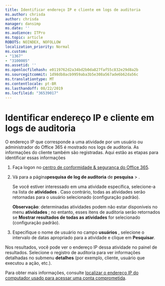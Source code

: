 ```yaml
---
title: Identificar endereço IP e cliente em logs de auditoria
ms.author: chrisda
author: chrisda
manager: dansimp
ms.date: ''
ms.audience: ITPro
ms.topic: article
ROBOTS: NOINDEX, NOFOLLOW
localization_priority: Normal
ms.custom:
- "1367"
- "3100005"
ms.assetid: ''
ms.openlocfilehash: e0119762d2a34bd2b0da827faf55c832e29d8a2b
ms.sourcegitcommit: 1d98db8acb9959aba3b5e308a567ade6b62da56c
ms.translationtype: MT
ms.contentlocale: pt-BR
ms.lasthandoff: 08/22/2019
ms.locfileid: "36539017"
---
```

# <a name="identify-ip-address-and-client-in-audit-logs"></a>Identificar endereço IP e cliente em logs de auditoria

O endereço IP que corresponde a uma atividade por um usuário ou administrador do Office 365 é mostrado nos logs de auditoria. As informações do cliente também são registradas. Aqui estão as etapas para identificar essas informações

1. Faça logon no [centro de conformidade & segurança do Office 365](https://protection.office.com/).

2. Vá para a página**pesquisa de log de auditoria** de **pesquisa** > .

   Se você estiver interessado em uma atividade específica, selecione-a na lista de **atividades** . Caso contrário, todas as atividades serão retornadas para o usuário selecionado (configuração padrão).

   **Observação**: determinadas atividades podem não estar disponíveis no menu **atividades** ; no entanto, esses itens de auditoria serão retornados se **Mostrar resultados de todas as atividades** for selecionado (configuração padrão).

3. Especifique o nome de usuário no campo **usuários** , selecione o intervalo de datas apropriado para a atividade e clique em **Pesquisar**.

Nos resultados, você pode ver o endereço IP dessa atividade no painel de resultados. Selecione o registro de auditoria para ver informações detalhadas no submenu **detalhes** (por exemplo, cliente, usuário que executou a ação, etc.).

Para obter mais informações, consulte [localizar o endereço IP do computador usado para acessar uma conta comprometida](https://docs.microsoft.com/office365/securitycompliance/auditing-troubleshooting-scenarios#finding-the-ip-address-of-the-computer-used-to-access-a-compromised-account).
